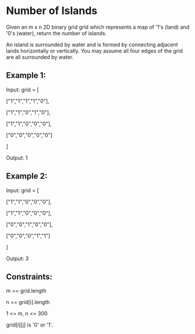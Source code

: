 # Number of Islands

Given an m x n 2D binary grid grid which represents a map of '1's (land) and '0's (water), return the number of islands.

An island is surrounded by water and is formed by connecting adjacent lands horizontally or vertically. You may assume all four edges of the grid are all surrounded by water.

## Example 1:

Input: grid = [

["1","1","1","1","0"],

["1","1","0","1","0"],

["1","1","0","0","0"],

["0","0","0","0","0"]

]

Output: 1

## Example 2:

Input: grid = [

["1","1","0","0","0"],

["1","1","0","0","0"],

["0","0","1","0","0"],

["0","0","0","1","1"]

]

Output: 3


## Constraints:

m == grid.length

n == grid[i].length

1 <= m, n <= 300

grid[i][j] is '0' or '1'.